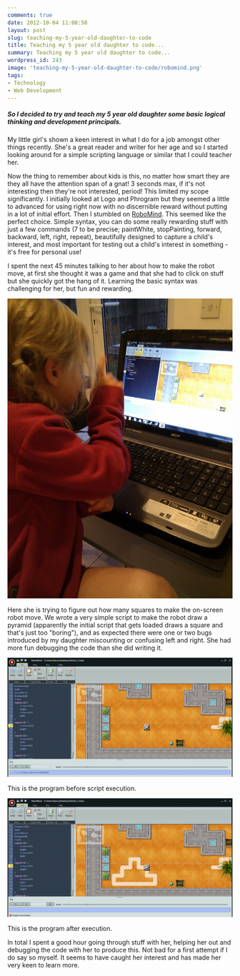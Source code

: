 ```yaml
---
comments: true
date: 2012-10-04 11:00:58
layout: post
slug: teaching-my-5-year-old-daughter-to-code
title: Teaching my 5 year old daughter to code...
summary: Teaching my 5 year old daughter to code...
wordpress_id: 243
image: 'teaching-my-5-year-old-daughter-to-code/robomind.png'
tags:
- Technology
- Web Development
---
```


#####  So I decided to try and teach my 5 year old daughter some basic logical thinking and development principals.

My little girl's shown a keen interest in what I do for a job amongst other things recently. She's a great reader and writer for her age and so I started looking around for a simple scripting language or similar that I could teacher her.

Now the thing to remember about kids is this, no matter how smart they are they all have the attention span of a gnat! 3 seconds max, if it's not interesting then they're not interested, period! This limited my scope significantly. I initially looked at Logo and Phrogram but they seemed a little to advanced for using right now with no discernible reward without putting in a lot of initial effort. Then I stumbled on [RoboMind](http://www.robomind.net/en/index.html). This seemed like the perfect choice. Simple syntax, you can do some really rewarding stuff with just a few commands (7 to be precise; paintWhite, stopPainting, forward, backward, left, right, repeat), beautifully designed to capture a child's interest, and most important for testing out a child's interest in something - it's free for personal use!

I spent the next 45 minutes talking to her about how to make the robot move, at first she thought it was a game and that she had to click on stuff but she quickly got the hang of it. Learning the basic syntax was challenging for her, but fun and rewarding.

[![](/img/posts/teaching-my-5-year-old-daughter-to-code/scripting.jpg)](/img/posts/teaching-my-5-year-old-daughter-to-code/scripting.jpg)

Here she is trying to figure out how many squares to make the on-screen robot move. We wrote a very simple script to make the robot draw a pyramid (apparently the initial script that gets loaded draws a square and that's just too "boring"), and as expected there were one or two bugs introduced by my daughter miscounting or confusing left and right. She had more fun debugging the code than she did writing it.

[![](/img/posts/teaching-my-5-year-old-daughter-to-code/script_before.png)](/img/posts/teaching-my-5-year-old-daughter-to-code/script_before.png)

This is the program before script execution.

[![](/img/posts/teaching-my-5-year-old-daughter-to-code/script_after.png)](/img/posts/teaching-my-5-year-old-daughter-to-code/script_after.png)

This is the program after execution.

In total I spent a good hour going through stuff with her, helping her out and debugging the code with her to produce this. Not bad for a first attempt if I do say so myself. It seems to have caught her interest and has made her very keen to learn more.
